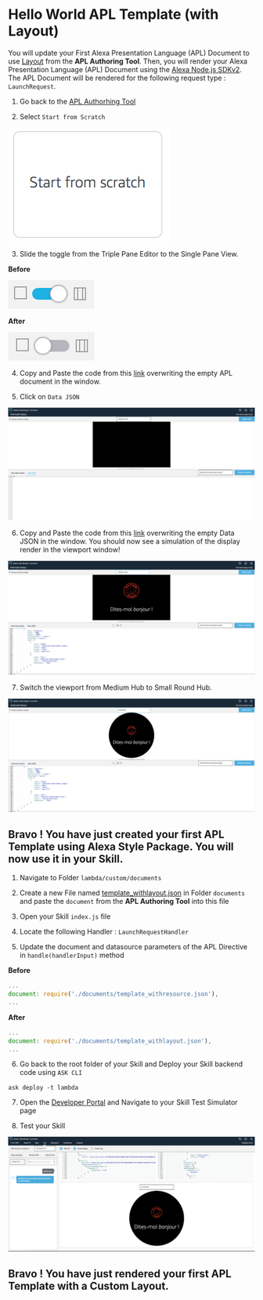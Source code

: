 # Hello World APL Template (with Layout)

You will update your First Alexa Presentation Language (APL) Document to use [Layout](https://developer.amazon.com/docs/alexa-presentation-language/apl-layout.html) from the **APL Authoring Tool**.
Then, you will render your Alexa Presentation Language (APL) Document using the [Alexa Node.js SDKv2](https://github.com/alexa/alexa-skills-kit-sdk-for-nodejs). The APL Document will be rendered for the following request type : ```LaunchRequest```.


1. Go back to the [APL Authorhing Tool](https://developer.amazon.com/alexa/console/ask/displays)

2. Select `Start from Scratch`

![start-from-scratch](./images/button-start-from-scratch.png)

3. Slide the toggle from the Triple Pane Editor to the Single Pane View.

**Before**

![toggle-layout](./images/toggle-layout-view.png)

**After**

![toggle-code](./images/toggle-code-view.png)

4. Copy and Paste the code from this [link](../lambda/custom/documents/template_withlayout.json) overwriting the empty APL document in the window.

5. Click on `Data JSON`

![data-json](./images/data-json.png)

6. Copy and Paste the code from this [link](../lambda/custom/datasources/datasource_basic.json) overwriting the empty Data JSON in the window. You should now see a simulation of the display render in the viewport window!

![medium-hub](./images/style-package-medium-hub.png)


7. Switch the viewport from Medium Hub to Small Round Hub.

![small-hub](./images/style-package-small-hub.png)

## Bravo ! You have just created your first APL Template using Alexa Style Package. You will now use it in your Skill.


1. Navigate to Folder ```lambda/custom/documents```

2. Create a new File named [template_withlayout.json](../lambda/custom/documents/template_withlayout.json) in Folder ```documents``` and paste the `document` from the **APL Authoring Tool** into this file

3. Open your Skill ```index.js``` file

4. Locate the following Handler : `LaunchRequestHandler`

5. Update the document and datasource parameters of the APL Directive in ```handle(handlerInput)```  method

**Before**

```javascript
...
document: require('./documents/template_withresource.json'),
...
```

**After**
```javascript
...
document: require('./documents/template_withlayout.json'),
...
```

6. Go back to the root folder of your Skill and Deploy your Skill backend code using ```ASK CLI```

```
ask deploy -t lambda
```

7. Open the [Developer Portal](https://developer.amazon.com/alexa/console/ask) and Navigate to your Skill Test Simulator page

8. Test your Skill

![simulator](./images/simulator-style-package.png)

## Bravo ! You have just rendered your first APL Template with a Custom Layout.

